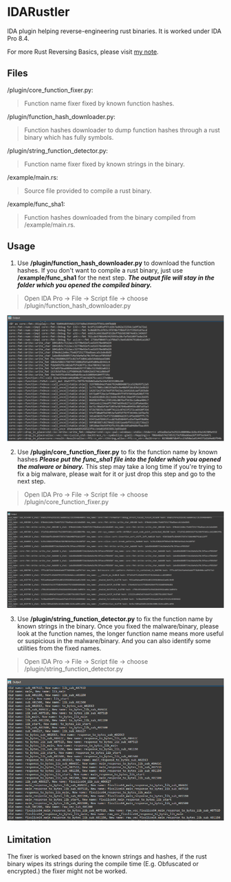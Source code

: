 # IDARustler
IDA plugin helping reverse-engineering rust binaries. It is worked under IDA Pro 8.4.

For more Rust Reversing Basics, please visit [my note](https://hackmd.io/@r3dhun9/rJho8OwY0).

## Files

/plugin/core_function_fixer.py:

> Function name fixer fixed by known function hashes.

/plugin/function_hash_downloader.py:

> Function hashes downloader to dump function hashes through a rust binary which has fully symbols.

/plugin/string_function_detector.py:

> Function name fixer fixed by known strings in the binary.

/example/main.rs:

> Source file provided to compile a rust binary.

/example/func_sha1:

> Function hashes downloaded from the binary compiled from /example/main.rs.

## Usage

1. Use **/plugin/function_hash_downloader.py** to download the function hashes. If you don't want to compile a rust binary, just use **/example/func_sha1** for the next step. ***The output file will stay in the folder which you opened the compiled binary.***

> Open IDA Pro -> File -> Script file -> choose /plugin/function_hash_downloader.py

![](/screenshot/function_hash_downloader.png)

2. Use **/plugin/core_function_fixer.py** to fix the function name by known hashes ***Please put the **func_sha1** file into the folder which you opened the malware or binary.***
This step may take a long time if you're trying to fix a big malware, please wait for it or just drop this step and go to the next step.

> Open IDA Pro -> File -> Script file -> choose /plugin/core_function_fixer.py

![](/screenshot/core_function_fixer.png)

3. Use **/plugin/string_function_detector.py** to fix the function name by known strings in the binary. Once you fixed the malware/binary, please look at the function names, the longer function name means more useful or suspicious in the malware/binary. And you can also identify some utilities from the fixed names.

> Open IDA Pro -> File -> Script file -> choose /plugin/string_function_detector.py

![](/screenshot/string_function_detector.png)

## Limitation

The fixer is worked based on the known strings and hashes, if the rust binary wipes its strings during the compile time (E.g. Obfuscated or encrypted.) the fixer might not be worked.